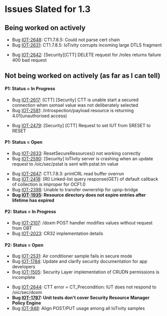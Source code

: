 Issues Slated for 1.3
=====================

Being worked on actively
------------------------
* Bug [IOT-2648](https://jira.iotivity.org/browse/IOT-2648): CT1.7.8.5: Could not parse cert chain
* Bug [IOT-2631](https://jira.iotivity.org/browse/IOT-2631): CT1.7.8.5: IoTivity corrupts incoming large DTLS fragment
- Bug [IOT-2642](https://jira.iotivity.org/browse/IOT-2642): [Security][CTT] DELETE request for /roles returns failure 400 bad request


Not being worked on actively (as far as I can tell)
---------------------------------------------------

#### P1: Status = In Progress

* Bug [IOT-2617](https://jira.iotivity.org/browse/IOT-2617): [CTT] [Security] CTT is unable start a secured connection when oxmsel value was not deliberately selected
* Bug [IOT-2581](https://jira.iotivity.org/browse/IOT-2581): /introspection/payload resource is returning 4.01(unauthorised access)
- Bug [IOT-2479](https://jira.iotivity.org/browse/IOT-2479): [Security] [CTT] Request to set IUT from SRESET to RESET

#### P1: Status = Open

* Bug [IOT-2633](https://jira.iotivity.org/browse/IOT-2633): ResetSecureResources() not working correctly
* Bug [IOT-2590](https://jira.iotivity.org/browse/IOT-2590): [Security] IoTIvity server is crashing when an update request to /oic/sec/pstat is sent with pstat.tm value
- Bug [IOT-2647](https://jira.iotivity.org/browse/IOT-2647): CT1.7.8.3: printCRL read buffer overrun
- Bug [IOT-2418](https://jira.iotivity.org/browse/IOT-2418): [RI] Linked-list query response(GET) of default callback of collection is improper for OCF1.0
- Bug [IOT-2398](https://jira.iotivity.org/browse/IOT-2396): Unable to transfer ownership for upnp-bridge
- **Bug [IOT-1935](https://jira.iotivity.org/browse/IOT-1935): Resource directory does not expire entries after lifetime has expired**

#### P2: Status = In Progress

- Bug [IOT-2107](https://jira.iotivity.org/browse/IOT-2107): /doxm POST handler modifies values without request from OBT
- Bug [IOT-2023](https://jira.iotivity.org/browse/IOT-2023): CR32 implementation details

#### P2: Status = Open

* Bug [IOT-2531](https://jira.iotivity.org/browse/IOT-2531): Air conditioner sample fails in secure mode
* Bug [IOT-1784](https://jira.iotivity.org/browse/IOT-1784): Update and clarify security documentation for app developers
* Bug [IOT-1505](https://jira.iotivity.org/browse/IOT-1505): Security Layer implementation of CRUDN permissions is incomplete
- Bug [IOT-2644](https://jira.iotivity.org/browse/IOT-2644): CTT error = CT_Precondition: IUT does not respond to /oic/sec/doxm
- **Bug [IOT-1787](https://jira.iotivity.org/browse/IOT-2787): Unit tests don't cover Security Resource Manager Policy Engine**
- Bug [IOT-948](https://jira.iotivity.org/browse/IOT-984): Align POST/PUT usage among all IoTivity samples
